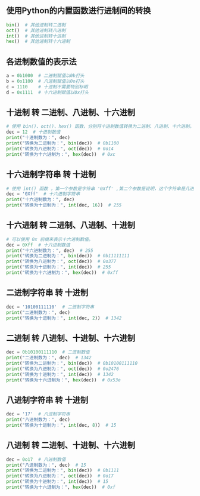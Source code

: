 ﻿
## 使用Python的内置函数进行进制间的转换
```python
bin()  # 其他进制转二进制  
oct()  # 其他进制转八进制  
int()  # 其他进制转十进制  
hex()  # 其他进制转十六进制
```


## 各进制数值的表示法
```python
a = 0b1000  # 二进制赋值以0b打头  
b = 0o1100  # 八进制赋值以0o打头  
c = 1110    # 十进制不需要特别标明  
d = 0x1111  # 十六进制赋值以0x打头  
```


## 十进制 转 二进制、八进制、十六进制
```python
# 使用 bin()、oct()、hex() 函数，分别将十进制数值转换为二进制、八进制、十六进制。
dec = 12  # 十进制数值
print("十进制数为：", dec)
print("转换为二进制为：", bin(dec))  # 0b1100
print("转换为八进制为：", oct(dec))  # 0o14
print("转换为十六进制为：", hex(dec))  # 0xc
```


## 十六进制字符串 转 十进制
```python
# 使用 int() 函数 ，第一个参数是字符串 '0Xff' ,第二个参数是说明，这个字符串是几进制的数。  转化的结果是一个十进制数。
dec = '0Xff'  # 十六进制字符串
print("十六进制数为：", dec)
print("转换为十进制为：", int(dec, 16))  # 255
```

## 十六进制 转 二进制、八进制、十进制
```python
# 可以使用 0x 前缀来表示十六进制数值。
dec = 0Xff  # 十六进制数值
print("十六进制数为：", dec)  # 255
print("转换为二进制为：", bin(dec))  # 0b11111111
print("转换为八进制为：", oct(dec))  # 0o377
print("转换为十进制为：", int(dec))  # 255
print("转换为十六进制为：", hex(dec))  # 0xff
```


## 二进制字符串 转 十进制
```python
dec = '10100111110'  # 二进制字符串
print("二进制数为：", dec)
print("转换为十进制为：", int(dec, 2))  # 1342
```

## 二进制 转 八进制、十进制、十六进制
```python
dec = 0b10100111110  # 二进制数值
print("二进制数为：", dec)  # 1342
print("转换为二进制为：", bin(dec))  # 0b10100111110
print("转换为八进制为：", oct(dec))  # 0o2476
print("转换为十进制为：", int(dec))  # 1342
print("转换为十六进制为：", hex(dec))  # 0x53e
```


## 八进制字符串 转 十进制
```python
dec = '17'  # 八进制字符串
print("八进制数为：", dec)
print("转换为十进制为：", int(dec, 8))  # 15
```

## 八进制 转 二进制、十进制、十六进制
```python
dec = 0o17  # 八进制数值
print("八进制数为：", dec)  # 15
print("转换为二进制为：", bin(dec))  # 0b1111
print("转换为八进制为：", oct(dec))  # 0o17
print("转换为十进制为：", int(dec))  # 15
print("转换为十六进制为：", hex(dec))  # 0xf
```
